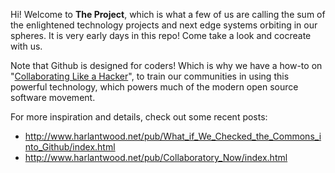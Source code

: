 Hi!  Welcome to **The Project**, which is what a few of us are calling the sum of the enlightened technology projects and next edge systems orbiting in our spheres. It is very early days in this repo! Come take a look and cocreate with us.

Note that Github is designed for coders! Which is why we have a how-to on "[Collaborating Like a Hacker](https://github.com/harlantwood/The_Project/blob/master/Collaborating-Like-a-Hacker.markdown)", to train our communities in using this powerful technology, which powers much of the modern open source software movement. 

For more inspiration and details, check out some recent posts:

* http://www.harlantwood.net/pub/What_if_We_Checked_the_Commons_into_Github/index.html
* http://www.harlantwood.net/pub/Collaboratory_Now/index.html


